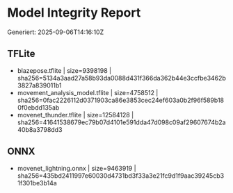 # Model Integrity Report
Generiert: 2025-09-06T14:16:10Z

## TFLite
- blazepose.tflite | size=9398198 | sha256=5134a3aad27a58b93da0088d431f366da362b44e3ccfbe3462b3827a839011b1
- movement_analysis_model.tflite | size=4758512 | sha256=0fac2226112d0371903ca86e3853cec24ef603a0b2f96f589b180f0ebdd135ab
- movenet_thunder.tflite | size=12584128 | sha256=41641538679ec79b07d4101e591dda47d098c09af29607674b2a40b8a3798dd3

## ONNX
- movenet_lightning.onnx | size=9463919 | sha256=435bd2411997e60030d4731bd3f33a3e21fc9d1f9aac39245cb31f301be3b14a
